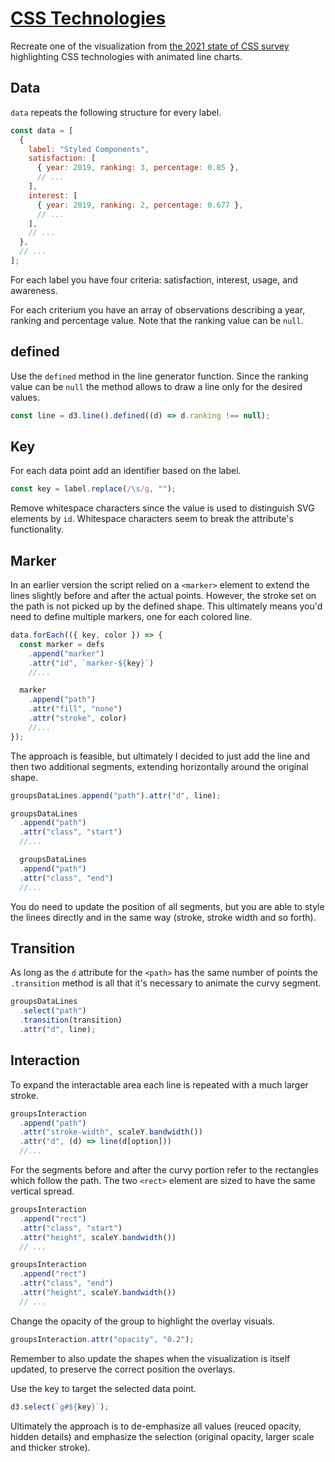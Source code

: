 # [CSS Technologies](https://codepen.io/borntofrappe/full/qBKNPXY)

Recreate one of the visualization from [the 2021 state of CSS survey](https://2021.stateofcss.com/en-US/technologies/css-in-js) highlighting CSS technologies with animated line charts.

## Data

`data` repeats the following structure for every label.

```js
const data = [
  {
    label: "Styled Components",
    satisfaction: [
      { year: 2019, ranking: 3, percentage: 0.85 },
      // ...
    ],
    interest: [
      { year: 2019, ranking: 2, percentage: 0.677 },
      // ...
    ],
    // ...
  },
  // ...
];
```

For each label you have four criteria: satisfaction, interest, usage, and awareness.

For each criterium you have an array of observations describing a year, ranking and percentage value. Note that the ranking value can be `null`.

## defined

Use the `defined` method in the line generator function. Since the ranking value can be `null` the method allows to draw a line only for the desired values.

```js
const line = d3.line().defined((d) => d.ranking !== null);
```

## Key

For each data point add an identifier based on the label.

```js
const key = label.replace(/\s/g, "");
```

Remove whitespace characters since the value is used to distinguish SVG elements by `id`. Whitespace characters seem to break the attribute's functionality.

## Marker

In an earlier version the script relied on a `<marker>` element to extend the lines slightly before and after the actual points. However, the stroke set on the path is not picked up by the defined shape. This ultimately means you'd need to define multiple markers, one for each colored line.

<!-- prettier-ignore -->
```js
data.forEach(({ key, color }) => {
  const marker = defs
    .append("marker")
    .attr("id", `marker-${key}`)
    //...

  marker
    .append("path")
    .attr("fill", "none")
    .attr("stroke", color)
    //...
});
```

The approach is feasible, but ultimately I decided to just add the line and then two additional segments, extending horizontally around the original shape.

<!-- prettier-ignore -->
```js
groupsDataLines.append("path").attr("d", line);

groupsDataLines
  .append("path")
  .attr("class", "start")
  //...

  groupsDataLines
  .append("path")
  .attr("class", "end")
  //...
```

You do need to update the position of all segments, but you are able to style the linees directly and in the same way (stroke, stroke width and so forth).

## Transition

As long as the `d` attribute for the `<path>` has the same number of points the `.transition` method is all that it's necessary to animate the curvy segment.

<!-- prettier-ignore -->
```js
groupsDataLines
  .select("path")
  .transition(transition)
  .attr("d", line);
```

## Interaction

To expand the interactable area each line is repeated with a much larger stroke.

<!-- prettier-ignore -->
```js
groupsInteraction
  .append("path")
  .attr("stroke-width", scaleY.bandwidth())
  .attr("d", (d) => line(d[option]))
  //...
```

For the segments before and after the curvy portion refer to the rectangles which follow the path. The two `<rect>` element are sized to have the same vertical spread.

<!-- prettier-ignore -->
```js
groupsInteraction
  .append("rect")
  .attr("class", "start")
  .attr("height", scaleY.bandwidth())
  // ...

groupsInteraction
  .append("rect")
  .attr("class", "end")
  .attr("height", scaleY.bandwidth())
  // ...
```

Change the opacity of the group to highlight the overlay visuals.

```js
groupsInteraction.attr("opacity", "0.2");
```

Remember to also update the shapes when the visualization is itself updated, to preserve the correct position the overlays.

Use the key to target the selected data point.

```js
d3.select(`g#${key}`);
```

Ultimately the approach is to de-emphasize all values (reuced opacity, hidden details) and emphasize the selection (original opacity, larger scale and thicker stroke).
